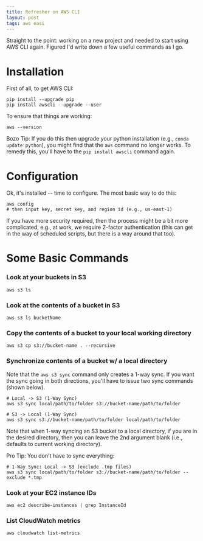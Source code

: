 ```yaml
---
title: Refresher on AWS CLI 
layout: post
tags: aws easi
---
```


Straight to the point: working on a new project and needed to start using AWS CLI again.  Figured
I'd write down a few useful commands as I go.


# Installation
First of all, to get AWS CLI:
```
pip install --upgrade pip
pip install awscli --upgrade --user
```

To ensure that things are working:
```
aws --version
```

Bozo Tip:  If you do this then upgrade your python installation (e.g., `conda update python`), you might 
find that the `aws` command no longer works. To remedy this, you'll have to the `pip install awscli` command
again.

# Configuration
Ok, it's installed -- time to configure. The most basic way to do this:
```
aws config
# then input key, secret key, and region id (e.g., us-east-1)
```

If you have more security required, then the process might be a bit more complicated, e.g., at work,
we require 2-factor authentication (this can get in the way of scheduled scripts, but there is a way
around that too).

# Some Basic Commands

### Look at your buckets in S3
```
aws s3 ls
```

### Look at the contents of a bucket in S3
```
aws s3 ls bucketName
```

### Copy the contents of a bucket to your local working directory
```
aws s3 cp s3://bucket-name . --recursive
```

### Synchronize contents of a bucket w/ a local directory
Note that the `aws s3 sync` command only creates a 1-way sync.  If you want the sync going
in both directions, you'll have to issue two sync commands (shown below).
```
# Local -> S3 (1-Way Sync)
aws s3 sync local/path/to/folder s3://bucket-name/path/to/folder

# S3 -> Local (1-Way Sync)
aws s3 sync s3://bucket-name/path/to/folder local/path/to/folder 
```

Note that when 1-way syncing an S3 bucket to a local directory, if you are
in the desired directory, then you can leave the 2nd argument blank (i.e., defaults to current
working directory).

Pro Tip: You don't have to sync everything:
```
# 1-Way Sync: Local -> S3 (exclude .tmp files)
aws s3 sync local/path/to/folder s3://bucket-name/path/to/folder --exclude *.tmp

```

### Look at your EC2 instance IDs
```
aws ec2 describe-instances | grep InstanceId
```

### List CloudWatch metrics
```
aws cloudwatch list-metrics
```

